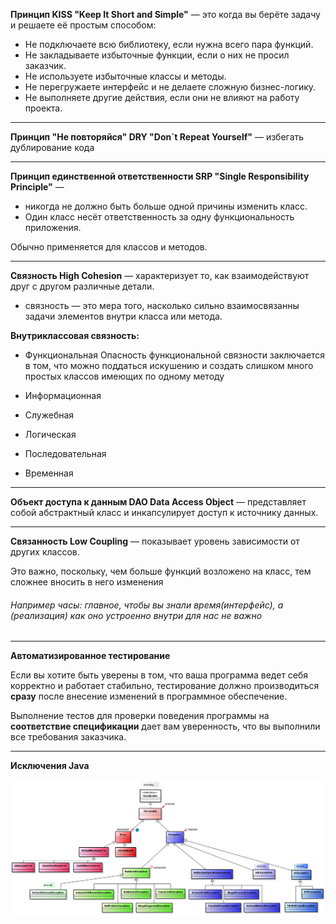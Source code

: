 **Принцип KISS "Keep It Short and Simple"** — это когда вы берёте задачу и решаете её простым способом:

- Не подключаете всю библиотеку, если нужна всего пара функций.
- Не закладываете избыточные функции, если о них не просил заказчик.
- Не используете избыточные классы и методы.
- Не перегружаете интерфейс и не делаете сложную бизнес-логику.
- Не выполняете другие действия, если они не влияют на работу проекта.

---

**Принцип "Не повторяйся" DRY "Don`t Repeat Yourself"** — избегать дублирование кода

---

**Принцип единственной ответственности SRP "Single Responsibility Principle"** — 
- никогда не должно быть больше одной причины изменить класс.
- Один класс несёт ответственность за одну функциональность приложения.

Обычно применяется для классов и методов.

---

**Связность High Cohesion** — характеризует то, как взаимодействуют друг с другом различные детали.
 
- связность — это мера того, насколько сильно взаимосвязанны задачи элементов внутри класса или метода.

**Внутриклассовая связность:**

- Функциональная 
    Опасность функциональной связности заключается в том, что можно поддаться искушению и создать слишком много простых 
классов имеющих по одному методу

- Информационная 
- Служебная 
- Логическая
- Последовательная 
- Временная 

---

**Объект доступа к данным DAO Data Access Object** — представляет собой абстрактный класс и инкапсулирует
доступ к источнику данных.

---

**Связанность Low Coupling** — показывает уровень зависимости от других классов.

Это важно, поскольку, чем больше функций возложено на класс, тем сложнее вносить в него
изменения

###### Например часы: главное, чтобы вы знали время(интерфейс), а (реализация) как оно устроенно внутри для нас не важно

---

**Автоматизированное тестирование**

Если вы хотите быть уверены в том, что ваша программа ведет себя корректно и работает стабильно, тестирование
должно производиться **сразу** после внесение изменений в программное обеспечение.

Выполнение тестов для проверки поведения программы на **соответствие спецификации** дает вам уверенность,
что вы выполнили все требования заказчика.

---

**Исключения Java**

![](realWorldJava/src/main/resources/exceptionsInJavaHierarchy.png)
